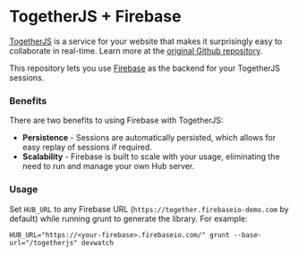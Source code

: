 TogetherJS + Firebase
=====================

[TogetherJS](http://togetherjs.com) is a service for your website that makes it surprisingly easy to collaborate in real-time.
Learn more at the [original Github repository](https://github.com/mozilla/togetherjs).

This repository lets you use <a href="http://firebase.com/" target="_blank">Firebase</a> as the backend for your TogetherJS sessions.

### Benefits
There are two benefits to using Firebase with TogetherJS:

* <strong>Persistence</strong> - Sessions are automatically persisted, which allows for easy replay of sessions if required.
* <strong>Scalability</strong> - Firebase is built to scale with your usage, eliminating the need to run and manage your own Hub server.

### Usage
Set `HUB_URL` to any Firebase URL (`https://together.firebaseio-demo.com` by default) while running grunt
to generate the library. For example:

    HUB_URL="https://<your-firebase>.firebaseio.com/" grunt --base-url="/togetherjs" devwatch
